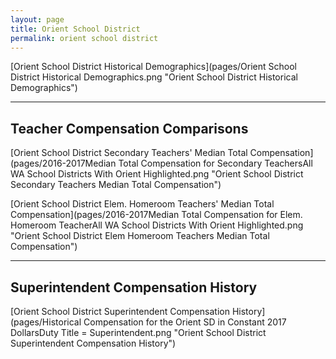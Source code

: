 ```yaml
---
layout: page
title: Orient School District
permalink: orient school district
---
```



[Orient School District Historical Demographics](pages/Orient School District Historical Demographics.png "Orient School District Historical Demographics")

___

## Teacher Compensation Comparisons

[Orient School District Secondary Teachers' Median Total Compensation](pages/2016-2017Median Total Compensation for Secondary TeachersAll WA School Districts With Orient Highlighted.png "Orient School District Secondary Teachers Median Total Compensation")

[Orient School District Elem. Homeroom Teachers' Median Total Compensation](pages/2016-2017Median Total Compensation for Elem. Homeroom TeacherAll WA School Districts With Orient Highlighted.png "Orient School District Elem Homeroom Teachers Median Total Compensation")


___

## Superintendent Compensation History

[Orient School District Superintendent Compensation History](pages/Historical Compensation for the Orient SD in Constant 2017 DollarsDuty Title = Superintendent.png "Orient School District Superintendent Compensation History")

